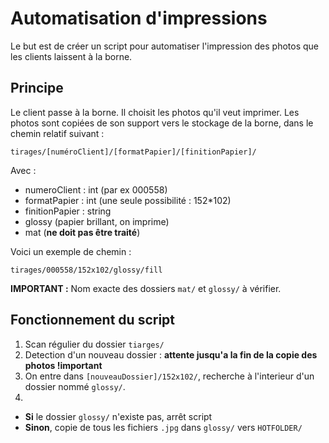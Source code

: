 # Automatisation d'impressions
Le but est de créer un script pour automatiser l'impression des photos que les clients laissent à la borne.

## Principe
Le client passe à la borne. Il choisit les photos qu'il veut imprimer. Les photos sont copiées de son support vers le stockage de la borne, dans le chemin relatif suivant :
```
tirages/[numéroClient]/[formatPapier]/[finitionPapier]/
```
Avec :
- numeroClient : int (par ex 000558)
- formatPapier : int (une seule possibilité : 152*102)
- finitionPapier : string
 - glossy (papier brillant, on imprime)
 - mat (**ne doit pas être traité**)

Voici un exemple de chemin :
```
tirages/000558/152x102/glossy/fill
```

**IMPORTANT :** Nom exacte des dossiers `mat/` et `glossy/` à vérifier.

## Fonctionnement du script
1. Scan régulier du dossier `tiarges/`
2. Detection d'un nouveau dossier : **attente jusqu'a la fin de la copie des photos !important**
3. On entre dans `[nouveauDossier]/152x102/`, recherche à l'interieur d'un dossier nommé `glossy/`.
4.
 - **Si** le dossier `glossy/` n'existe pas, arrêt script
 - **Sinon**, copie de tous les fichiers `.jpg` dans `glossy/` vers `HOTFOLDER/`
